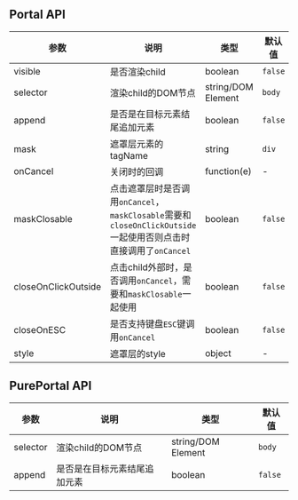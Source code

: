 ## Portal API

| 参数 | 说明 | 类型 | 默认值 |
| --- | --- | --- | --- |
| visible | 	是否渲染child | boolean | `false` |
| selector | 渲染child的DOM节点 | string/DOM Element | `body` |
| append | 是否是在目标元素结尾追加元素 | boolean | `false` |
| mask | 遮罩层元素的tagName | string | `div` |
| onCancel | 关闭时的回调 | function(e) | - |
| maskClosable | 点击遮罩层时是否调用`onCancel`，`maskClosable`需要和`closeOnClickOutside`一起使用否则点击时直接调用了`onCancel` | boolean | `false` |
| closeOnClickOutside | 点击child外部时，是否调用`onCancel`，需要和`maskClosable`一起使用 | boolean | `false` |
| closeOnESC | 是否支持键盘`ESC`键调用`onCancel` | boolean | `false` |
| style | 遮罩层的style | object | - |

## PurePortal API
| 参数 | 说明 | 类型 | 默认值 |
| --- | --- | --- | --- |
| selector | 渲染child的DOM节点 | string/DOM Element | `body` |
| append | 是否是在目标元素结尾追加元素 | boolean | `false` |

